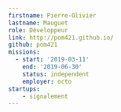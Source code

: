 ```yaml
---
firstname: Pierre-Olivier
lastname: Mauguet
role: Développeur
link: http://pom421.github.io/
github: pom421
missions:
  - start: '2019-03-11'
    end: '2019-06-30'
    status: independent
    employer: octo
startups:
    - signalement
---
```


